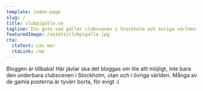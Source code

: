 ```yaml
---
template: index-page
slug: /
title: clubpigalle.se
tagline: Din goto vad gäller clubscenen i Stockholm och övriga världen
featuredImage: /assets/clubpigalle.jpg
cta:
  ctaText: Läs mer
  ctaLink: /om
---
```

Bloggen är tillbaka! Här jävlar ska det bloggas om lite allt möjligt, inte bara den underbara clubscenen i Stockholm, utan och i övriga världen. Många av de gamla posterna är tyvärr borta, för evigt :(